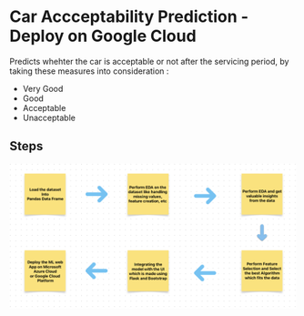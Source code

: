 # Car Accceptability Prediction - Deploy on Google Cloud

Predicts whehter the car is acceptable or not after the servicing period, by taking these measures into consideration :
  - Very Good
  - Good
  - Acceptable
  - Unacceptable


## Steps

![workflow](https://github.com/cybergeekgyan/100-Days-Data-Science-Challenge/blob/main/%5BDay-19%5D%20Car%20Acceptability%20Predictor/workflow.png)
